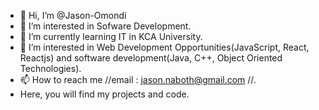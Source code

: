 - 👋 Hi, I’m @Jason-Omondi
- 👀 I’m interested in Sofware Development.
- 🌱 I’m currently learning IT in KCA University.
- 💞️ I’m interested in Web Development Opportunities(JavaScript, React, Reactjs) and software development(Java, C++, Object Oriented Technologies).
- 📫 How to reach me //email : jason.naboth@gmail.com //.
- Here, you will find my projects and code.


